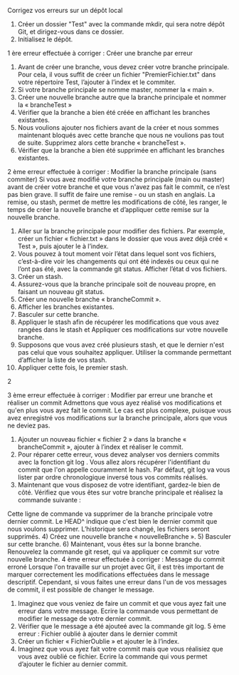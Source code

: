 Corrigez vos erreurs sur un dépôt local
1) Créer un dossier "Test" avec la commande mkdir, qui sera notre dépôt Git, et dirigez-vous
dans ce dossier.
2) Initialisez le dépôt.

1
ère erreur effectuée à corriger : Créer une branche par erreur
1) Avant de créer une branche, vous devez créer votre branche principale.
Pour cela, il vous suffit de créer un fichier "PremierFichier.txt" dans votre répertoire Test,
l’ajouter à l’index et le commiter.
2) Si votre branche principale se nomme master, nommer la « main ».
3) Créer une nouvelle branche autre que la branche principale et nommer la « brancheTest »
4) Vérifier que la branche a bien été créée en affichant les branches existantes.
5) Nous voulions ajouter nos fichiers avant de la créer et nous sommes maintenant bloqués avec
cette branche que nous ne voulions pas tout de suite. Supprimez alors cette branche
« brancheTest ».
6) Vérifier que la branche a bien été supprimée en affichant les branches existantes.

2
ème erreur effectuée à corriger : Modifier la branche principale (sans commiter)
Si vous avez modifié votre branche principale (main ou master) avant de créer votre branche
et que vous n'avez pas fait le commit, ce n’est pas bien grave. Il suffit de faire une remise - ou
un stash en anglais.
La remise, ou stash, permet de mettre les modifications de côté, les ranger, le temps de créer
la nouvelle branche et d’appliquer cette remise sur la nouvelle branche.
1) Aller sur la branche principale pour modifier des fichiers. Par exemple, créer un fichier
« fichier.txt » dans le dossier que vous avez déjà créé « Test », puis ajouter le à l’index.
2) Vous pouvez à tout moment voir l’état dans lequel sont vos fichiers, c’est-à-dire voir les
changements qui ont été indexés ou ceux qui ne l’ont pas été, avec la commande git status.
Afficher l’état d vos fichiers.
3) Créer un stash.
4) Assurez-vous que la branche principale soit de nouveau propre, en faisant un nouveau git
status.
5) Créer une nouvelle branche « brancheCommit ».
6) Afficher les branches existantes.
7) Basculer sur cette branche.
8) Appliquer le stash afin de récupérer les modifications que vous avez rangées dans le
stash et Appliquer ces modifications sur votre nouvelle branche.
9) Supposons que vous avez créé plusieurs stash, et que le dernier n'est pas celui que vous
souhaitez appliquer. Utiliser la commande permettant d’afficher la liste de vos stash.
10) Appliquer cette fois, le premier stash.

2

3
ème erreur effectuée à corriger : Modifier par erreur une branche et réaliser un commit
Admettons que vous ayez réalisé vos modifications et qu'en plus vous ayez fait le commit. Le cas
est plus complexe, puisque vous avez enregistré vos modifications sur la branche principale,
alors que vous ne deviez pas.
1) Ajouter un nouveau fichier « fichier 2 » dans la branche « brancheCommit », ajouter à l’index
et réaliser le commit.
2) Pour réparer cette erreur, vous devez analyser vos derniers commits avec la fonction git log .
Vous allez alors récupérer l'identifiant du commit que l'on appelle couramment le hash.
Par défaut, git log va vous lister par ordre chronologique inversé tous vos commits réalisés.
3) Maintenant que vous disposez de votre identifiant, gardez-le bien de côté. Vérifiez que vous
êtes sur votre branche principale et réalisez la commande suivante :

Cette ligne de commande va supprimer de la branche principale votre dernier commit. Le
HEAD^ indique que c'est bien le dernier commit que nous voulons supprimer. L’historique sera
changé, les fichiers seront supprimés.
4) Créez une nouvelle branche « nouvelleBranche ».
5) Basculer sur cette branche.
6) Maintenant, vous êtes sur la bonne branche. Renouvelez la commande git reset, qui va
appliquer ce commit sur votre nouvelle branche.
4
ème erreur effectuée à corriger : Message du commit erroné
Lorsque l'on travaille sur un projet avec Git, il est très important de marquer
correctement les modifications effectuées dans le message descriptif.
Cependant, si vous faites une erreur dans l'un de vos messages de commit,
il est possible de changer le message.
1) Imaginez que vous veniez de faire un commit et que vous ayez fait une erreur dans votre
message. Ecrire la commande vous permettant de modifier le message de votre dernier
commit.
2) Vérifier que le message a été ajouteé avec la commande git log.
5
ème erreur : Fichier oublié à ajouter dans le dernier commit
1) Créer un fichier « FichierOublie » et ajouter le à l’index.
2) Imaginez que vous ayez fait votre commit mais que vous réalisiez que vous avez oublié ce
fichier. Ecrire la commande qui vous permet d’ajouter le fichier au dernier commit.
